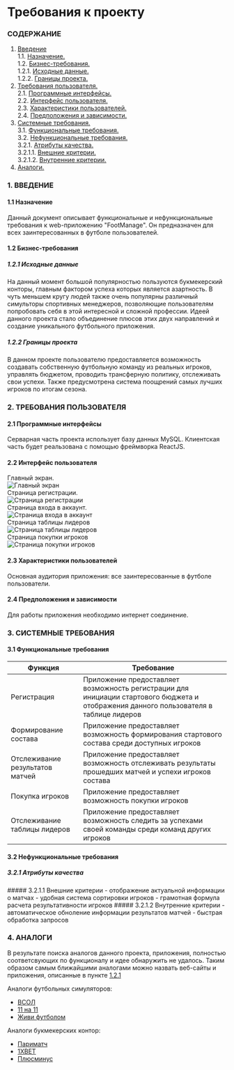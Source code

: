 # Требования к проекту
### СОДЕРЖАНИЕ
  1.  [Введение](#1)<br>
    1.1. [Назначение.](#1.1) <br>
    1.2. [Бизнес-требования.](#1.2) <br>
      1.2.1. [Исходные данные.](#1.2.1)<br>
      1.2.2. [Границы проекта.](#1.2.2) <br>
  2. [Требования пользователя.](#2) <br>
    2.1. [Программные интерфейсы.](#2.1)<br>
    2.2. [Интерфейс пользователя.](#2.2) <br>
    2.3. [Характеристики пользователей.](#2.3) <br>
    2.4. [Предположения и зависимости.](#2.4) <br>
  3. [Системные требования.](#3)<br>
    3.1. [Функциональные требования.](#3.1)<br>
    3.2. [Нефункциональные требования.](#3.2)<br>
      3.2.1. [Атрибуты качества.](#3.2.1)<br>
      3.2.1.1. [Внешние критерии.](#3.2.1.1)<br>
      3.2.1.2. [Внутренние критерии.](#3.2.1.2)<br>
  4. [Аналоги.](#4) 

### 1. ВВЕДЕНИЕ <a name="1"></a>
#### 1.1 Назначение <a name="1.1">
Данный документ описывает функциональные и нефункциональные требования к web-приложению "FootManage". Он предназначен для всех заинтересованных в футболе пользователей.
</a>

#### 1.2 Бизнес-требования <a name="1.2"></a>
##### 1.2.1 Исходные данные <a name="1.2.1">
На данный момент большой популярностью пользуются букмекерский конторы, главным фактором успеха которых является азартность. В чуть меньшем кругу людей также очень популярны различный симульторы спортивных менеджеров, позволяющие пользователям попробовать себя в этой интересной и сложной профессии. Идеей данного проекта стало объединение плюсов этих двух направлений и создание уникального футбольного приложения.
</a>

##### 1.2.2 Границы проекта <a name="1.2.2">
В данном проекте пользователю предоставляется возможность создавать собственную футбольную команду из реальных игроков, управлять бюджетом, проводить трансферную политику, отслеживать свои успехи. Также предусмотрена система поощрений самых лучших игроков по итогам сезона.
</a>

### 2. ТРЕБОВАНИЯ ПОЛЬЗОВАТЕЛЯ <a name="2"></a>
#### 2.1 Программные интерфейсы <a name="2.1">
Серварная часть проекта использует базу данных MySQL. Клиентская часть будет реальзована с помощью фреймворка ReactJS.
</a>

#### 2.2 Интерфейс пользователя <a name="2.2">
Главный экран.<br>
![Главный экран](https://github.com/GuzIlya/OnlineFootballManagingGame/blob/master/Mockups/MainPage.png)<br>
 Страница регистрации.<br>
![Страница регистрации](https://github.com/GuzIlya/OnlineFootballManagingGame/blob/master/Mockups/Registration.png)<br>
 Страница входа в аккаунт.<br>
![Страница входа в аккаунт](https://github.com/GuzIlya/OnlineFootballManagingGame/blob/master/Mockups/LogIn.png)<br>
 Страница таблицы лидеров<br>
![Страница таблицы лидеров](https://github.com/GuzIlya/OnlineFootballManagingGame/blob/master/Mockups/RatingTab.png)<br>
 Страница покупки игроков <br>
![Страница покупки игроков](https://github.com/GuzIlya/OnlineFootballManagingGame/blob/master/Mockups/TransferMarketTab.png)
</a>

#### 2.3 Характеристики пользователей <a name="2.3">
Основная аудитория приложения:  все заинтересованные в футболе пользователи.
</a>

#### 2.4 Предположения и зависимости <a name="2.4">
Для работы приложения необходимо интернет соединение.
</a>

### 3. СИСТЕМНЫЕ ТРЕБОВАНИЯ <a name="3">
</a>

#### 3.1 Функциональные требования <a name="3.1"></a>
  | Функция | Требование |
  |---|---|
  | Регистрация | Приложение предоставляет возможность регистрации для инициации стартового бюджета и отображения данного пользователя в таблице лидеров
  | Формирование состава  | Приложение предоставляет возможность формирования стартового состава среди доступных игроков 
  | Отслеживание результатов матчей | Приложение предоставляет возможность отслеживать результаты прошедших матчей и успехи игроков состава
  | Покупка игроков | Приложение предоставляет возможность покупки игроков
  | Отслеживание таблицы лидеров | Приложение предоставляет возможность следить за успехами своей команды среди команд других игроков
  


#### 3.2 Нефункциональные требования <a name="3.2"></a>
##### 3.2.1 Атрибуты качества <a name="3.2.1">
</a>
##### 3.2.1.1 Внешние критерии <a name="3.2.1.1">
- отображение актуальной информации о матчах
- удобная система сортировки игроков 
- грамотная формула расчета результативности игроков
</a>
##### 3.2.1.2 Внутренние критерии <a name="3.2.1.2">
- автоматическое обноление информации результатов матчей
- быстрая обработка запросов
</a>

### 4. АНАЛОГИ <a name="4">
В результате поиска аналогов данного проекта, приложения, полностью соответсвующих по функционалу и идее обнаружить не удалось. Таким образом самым ближайшими аналогами можно назвать веб-сайты и приложения, описанные в пункте [1.2.1](#1.2.1)

Аналоги футбольных симуляторов:
- [ВСОЛ](https://www.virtualsoccer.ru/)
- [11 на 11](http://11x11.ru/index.php)
- [Живи футболом](https://soccerlife.ru/)

Аналоги букмекерских контор:
- [Париматч](https://www.parimatch.by/)
- [1XBET](https://1xbet.com/by/)
- [Плюсминус](http://plusminus.by/)
</a>

